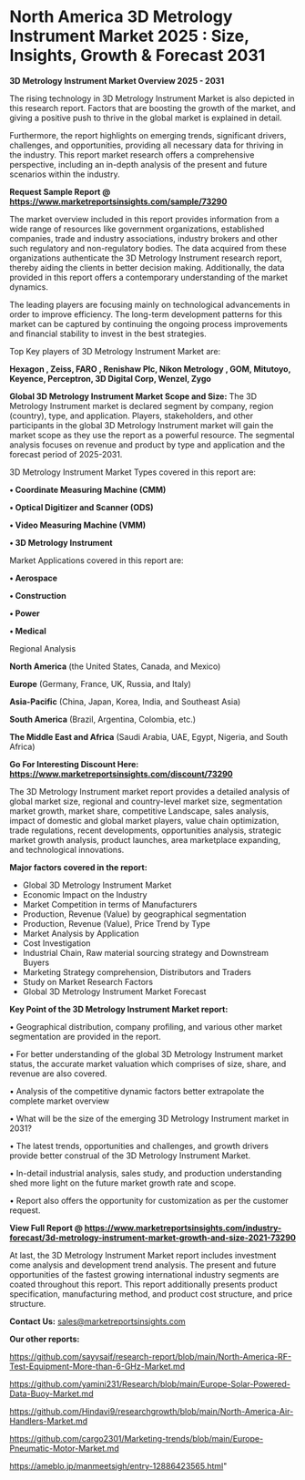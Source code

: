 # North America 3D Metrology Instrument Market 2025 : Size, Insights, Growth & Forecast 2031

<Strong> 3D Metrology Instrument Market Overview 2025 - 2031</strong>

The rising technology in 3D Metrology Instrument Market is also depicted in this research report. Factors that are boosting the growth of the market, and giving a positive push to thrive in the global market is explained in detail.

Furthermore, the report highlights on emerging trends, significant drivers, challenges, and opportunities, providing all necessary data for thriving in the industry. This report market research offers a comprehensive perspective, including an in-depth analysis of the present and future scenarios within the industry.

<strong>Request Sample Report @ <a href=https://www.marketreportsinsights.com/sample/73290>https://www.marketreportsinsights.com/sample/73290</a></strong>

The market overview included in this report provides information from a wide range of resources like government organizations, established companies, trade and industry associations, industry brokers and other such regulatory and non-regulatory bodies. The data acquired from these organizations authenticate the 3D Metrology Instrument research report, thereby aiding the clients in better decision making. Additionally, the data provided in this report offers a contemporary understanding of the market dynamics.

The leading players are focusing mainly on technological advancements in order to improve efficiency. The long-term development patterns for this market can be captured by continuing the ongoing process improvements and financial stability to invest in the best strategies.

Top Key players of 3D Metrology Instrument Market are:

<strong>Hexagon , Zeiss, FARO , Renishaw Plc, Nikon Metrology , GOM, Mitutoyo, Keyence, Perceptron, 3D Digital Corp, Wenzel, Zygo</strong>

<strong><b>Global 3D Metrology Instrument Market Scope and Size:</b></strong>
The 3D Metrology Instrument market is declared segment by company, region (country), type, and application. Players, stakeholders, and other participants in the global 3D Metrology Instrument market will gain the market scope as they use the report as a powerful resource. The segmental analysis focuses on revenue and product by type and application and the forecast period of 2025-2031.

3D Metrology Instrument Market Types covered in this report are:

<strong>• Coordinate Measuring Machine (CMM)

• Optical Digitizer and Scanner (ODS)

• Video Measuring Machine (VMM)

• 3D Metrology Instrument</strong>

Market Applications covered in this report are:

<strong>• Aerospace

• Construction

• Power

• Medical</strong> 

Regional Analysis

<strong>North America</strong> (the United States, Canada, and Mexico)

<strong>Europe</strong> (Germany, France, UK, Russia, and Italy)

<strong>Asia-Pacific</strong> (China, Japan, Korea, India, and Southeast Asia)

<strong>South America</strong> (Brazil, Argentina, Colombia, etc.)

<strong>The Middle East and Africa</strong> (Saudi Arabia, UAE, Egypt, Nigeria, and South Africa)

<strong>Go For Interesting Discount Here: <a href=https://www.marketreportsinsights.com/discount/73290>https://www.marketreportsinsights.com/discount/73290</a></strong>

The 3D Metrology Instrument market report provides a detailed analysis of global market size, regional and country-level market size, segmentation market growth, market share, competitive Landscape, sales analysis, impact of domestic and global market players, value chain optimization, trade regulations, recent developments, opportunities analysis, strategic market growth analysis, product launches, area marketplace expanding, and technological innovations.

<strong><b>Major factors covered in the report:</b></strong>
<ul>
  <li>Global 3D Metrology Instrument Market </li>
  <li>Economic Impact on the Industry</li>
  <li>Market Competition in terms of Manufacturers</li>
  <li>Production, Revenue (Value) by geographical segmentation</li>
  <li>Production, Revenue (Value), Price Trend by Type</li>
  <li>Market Analysis by Application</li>
  <li>Cost Investigation</li>
  <li>Industrial Chain, Raw material sourcing strategy and Downstream Buyers</li>
  <li>Marketing Strategy comprehension, Distributors and Traders</li>
  <li>Study on Market Research Factors</li>
  <li>Global 3D Metrology Instrument Market Forecast</li>
</ul>

<strong><b>Key Point of the 3D Metrology Instrument Market report:</b></strong>

• Geographical distribution, company profiling, and various other market segmentation are provided in the report.

• For better understanding of the global 3D Metrology Instrument market status, the accurate market valuation which comprises of size, share, and revenue are also covered.

• Analysis of the competitive dynamic factors better extrapolate the complete market overview

• What will be the size of the emerging 3D Metrology Instrument market in 2031?

• The latest trends, opportunities and challenges, and growth drivers provide better construal of the 3D Metrology Instrument Market.

• In-detail industrial analysis, sales study, and production understanding shed more light on the future market growth rate and scope.

• Report also offers the opportunity for customization as per the customer request.

<strong><b>View Full Report @ <a href=https://www.marketreportsinsights.com/industry-forecast/3d-metrology-instrument-market-growth-and-size-2021-73290>https://www.marketreportsinsights.com/industry-forecast/3d-metrology-instrument-market-growth-and-size-2021-73290</a></b></strong>


At last, the 3D Metrology Instrument Market report includes investment come analysis and development trend analysis. The present and future opportunities of the fastest growing international industry segments are coated throughout this report. This report additionally presents product specification, manufacturing method, and product cost structure, and price structure.

<strong>Contact Us:</strong>
sales@marketreportsinsights.com

<strong>Our other reports:</strong>

<a href=https://github.com/sayysaif/research-report/blob/main/North-America-RF-Test-Equipment-More-than-6-GHz-Market.md>https://github.com/sayysaif/research-report/blob/main/North-America-RF-Test-Equipment-More-than-6-GHz-Market.md</a>

<a href=https://github.com/yamini231/Research/blob/main/Europe-Solar-Powered-Data-Buoy-Market.md>https://github.com/yamini231/Research/blob/main/Europe-Solar-Powered-Data-Buoy-Market.md</a>

<a href=https://github.com/Hindavi9/researchgrowth/blob/main/North-America-Air-Handlers-Market.md>https://github.com/Hindavi9/researchgrowth/blob/main/North-America-Air-Handlers-Market.md</a>

<a href=https://github.com/cargo2301/Marketing-trends/blob/main/Europe-Pneumatic-Motor-Market.md>https://github.com/cargo2301/Marketing-trends/blob/main/Europe-Pneumatic-Motor-Market.md</a>

<a href=https://ameblo.jp/manmeetsigh/entry-12886423565.html>https://ameblo.jp/manmeetsigh/entry-12886423565.html</a>"

